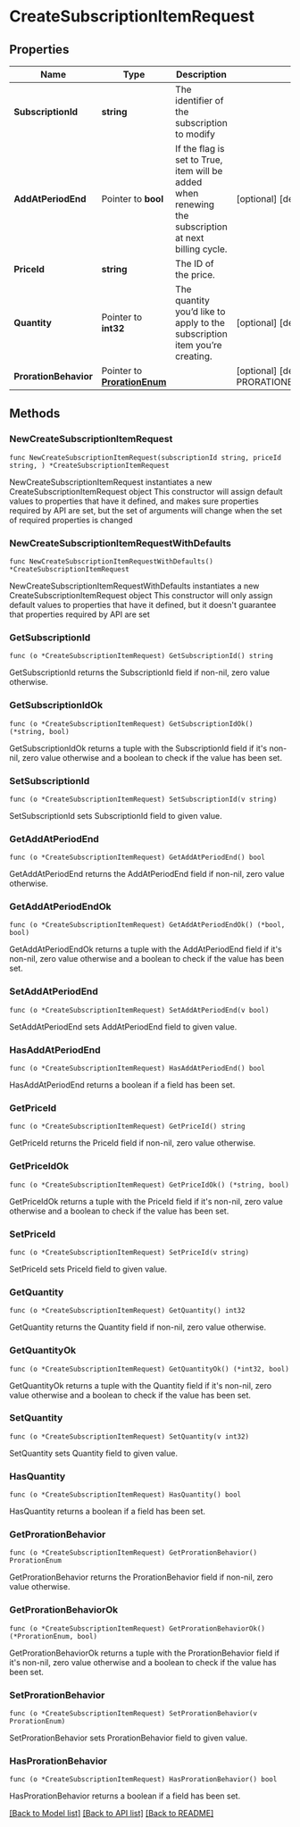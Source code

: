# CreateSubscriptionItemRequest

## Properties

Name | Type | Description | Notes
------------ | ------------- | ------------- | -------------
**SubscriptionId** | **string** | The identifier of the subscription to modify | 
**AddAtPeriodEnd** | Pointer to **bool** | If the flag is set to True, item will be added when renewing the subscription at next billing cycle. | [optional] [default to false]
**PriceId** | **string** | The ID of the price. | 
**Quantity** | Pointer to **int32** | The quantity you’d like to apply to the subscription item you’re creating. | [optional] [default to 1]
**ProrationBehavior** | Pointer to [**ProrationEnum**](ProrationEnum.md) |  | [optional] [default to PRORATIONENUM_ALWAYS_INVOICE]

## Methods

### NewCreateSubscriptionItemRequest

`func NewCreateSubscriptionItemRequest(subscriptionId string, priceId string, ) *CreateSubscriptionItemRequest`

NewCreateSubscriptionItemRequest instantiates a new CreateSubscriptionItemRequest object
This constructor will assign default values to properties that have it defined,
and makes sure properties required by API are set, but the set of arguments
will change when the set of required properties is changed

### NewCreateSubscriptionItemRequestWithDefaults

`func NewCreateSubscriptionItemRequestWithDefaults() *CreateSubscriptionItemRequest`

NewCreateSubscriptionItemRequestWithDefaults instantiates a new CreateSubscriptionItemRequest object
This constructor will only assign default values to properties that have it defined,
but it doesn't guarantee that properties required by API are set

### GetSubscriptionId

`func (o *CreateSubscriptionItemRequest) GetSubscriptionId() string`

GetSubscriptionId returns the SubscriptionId field if non-nil, zero value otherwise.

### GetSubscriptionIdOk

`func (o *CreateSubscriptionItemRequest) GetSubscriptionIdOk() (*string, bool)`

GetSubscriptionIdOk returns a tuple with the SubscriptionId field if it's non-nil, zero value otherwise
and a boolean to check if the value has been set.

### SetSubscriptionId

`func (o *CreateSubscriptionItemRequest) SetSubscriptionId(v string)`

SetSubscriptionId sets SubscriptionId field to given value.


### GetAddAtPeriodEnd

`func (o *CreateSubscriptionItemRequest) GetAddAtPeriodEnd() bool`

GetAddAtPeriodEnd returns the AddAtPeriodEnd field if non-nil, zero value otherwise.

### GetAddAtPeriodEndOk

`func (o *CreateSubscriptionItemRequest) GetAddAtPeriodEndOk() (*bool, bool)`

GetAddAtPeriodEndOk returns a tuple with the AddAtPeriodEnd field if it's non-nil, zero value otherwise
and a boolean to check if the value has been set.

### SetAddAtPeriodEnd

`func (o *CreateSubscriptionItemRequest) SetAddAtPeriodEnd(v bool)`

SetAddAtPeriodEnd sets AddAtPeriodEnd field to given value.

### HasAddAtPeriodEnd

`func (o *CreateSubscriptionItemRequest) HasAddAtPeriodEnd() bool`

HasAddAtPeriodEnd returns a boolean if a field has been set.

### GetPriceId

`func (o *CreateSubscriptionItemRequest) GetPriceId() string`

GetPriceId returns the PriceId field if non-nil, zero value otherwise.

### GetPriceIdOk

`func (o *CreateSubscriptionItemRequest) GetPriceIdOk() (*string, bool)`

GetPriceIdOk returns a tuple with the PriceId field if it's non-nil, zero value otherwise
and a boolean to check if the value has been set.

### SetPriceId

`func (o *CreateSubscriptionItemRequest) SetPriceId(v string)`

SetPriceId sets PriceId field to given value.


### GetQuantity

`func (o *CreateSubscriptionItemRequest) GetQuantity() int32`

GetQuantity returns the Quantity field if non-nil, zero value otherwise.

### GetQuantityOk

`func (o *CreateSubscriptionItemRequest) GetQuantityOk() (*int32, bool)`

GetQuantityOk returns a tuple with the Quantity field if it's non-nil, zero value otherwise
and a boolean to check if the value has been set.

### SetQuantity

`func (o *CreateSubscriptionItemRequest) SetQuantity(v int32)`

SetQuantity sets Quantity field to given value.

### HasQuantity

`func (o *CreateSubscriptionItemRequest) HasQuantity() bool`

HasQuantity returns a boolean if a field has been set.

### GetProrationBehavior

`func (o *CreateSubscriptionItemRequest) GetProrationBehavior() ProrationEnum`

GetProrationBehavior returns the ProrationBehavior field if non-nil, zero value otherwise.

### GetProrationBehaviorOk

`func (o *CreateSubscriptionItemRequest) GetProrationBehaviorOk() (*ProrationEnum, bool)`

GetProrationBehaviorOk returns a tuple with the ProrationBehavior field if it's non-nil, zero value otherwise
and a boolean to check if the value has been set.

### SetProrationBehavior

`func (o *CreateSubscriptionItemRequest) SetProrationBehavior(v ProrationEnum)`

SetProrationBehavior sets ProrationBehavior field to given value.

### HasProrationBehavior

`func (o *CreateSubscriptionItemRequest) HasProrationBehavior() bool`

HasProrationBehavior returns a boolean if a field has been set.


[[Back to Model list]](../README.md#documentation-for-models) [[Back to API list]](../README.md#documentation-for-api-endpoints) [[Back to README]](../README.md)


